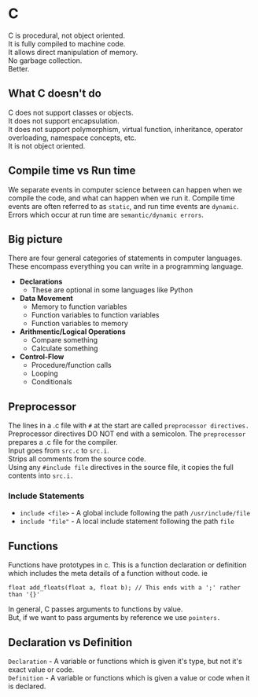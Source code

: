 # C

C is procedural, not object oriented.  
It is fully compiled to machine code.  
It allows direct manipulation of memory.  
No garbage collection.  
Better.  

## What C doesn't do

C does not support classes or objects.  
It does not support encapsulation.  
It does not support polymorphism, virtual function, inheritance, operator overloading, namespace concepts, etc.  
It is not object oriented.  

## Compile time vs Run time

We separate events in computer science between can happen when we compile the code, and what can happen when we run it.
Compile time events are often referred to as `static`, and run time events are `dynamic`.
Errors which occur at run time are `semantic/dynamic errors`. 

## Big picture
There are four general categories of statements in computer languages. These encompass everything you can write in a programming language.
 - **Declarations**
    - These are optional in some languages like Python
 - **Data Movement**
    - Memory to function variables
    - Function variables to function variables
    - Function variables to memory
 - **Arithmentic/Logical Operations**
    - Compare something
    - Calculate something
 - **Control-Flow**
    - Procedure/function calls
    - Looping
    - Conditionals

## Preprocessor

The lines in a .c file with `#` at the start are called `preprocessor directives.`  
Preprocessor directives DO NOT end with a semicolon.
The `preprocessor` prepares a .c file for the compiler.  
Input goes from `src.c` to `src.i`.  
Strips all comments from the source code.  
Using any `#include file` directives in the source file, it copies the full contents into `src.i.`  

### Include Statements
 - `include <file>` - A global include following the path `/usr/include/file`
 - `include "file"` - A local include statement following the path `file`

## Functions

Functions have prototypes in c. This is a function declaration or definition which includes the meta details of a function without code. ie
```
float add_floats(float a, float b); // This ends with a ';' rather than '{}'
```
In general, C passes arguments to functions by value.  
But, if we want to pass arguments by reference we use `pointers.`

## Declaration vs Definition

`Declaration` - A variable or functions which is given it's type, but not it's exact value or code.  
`Definition` - A variable or functions which is given a value or code when it is declared.  

## 